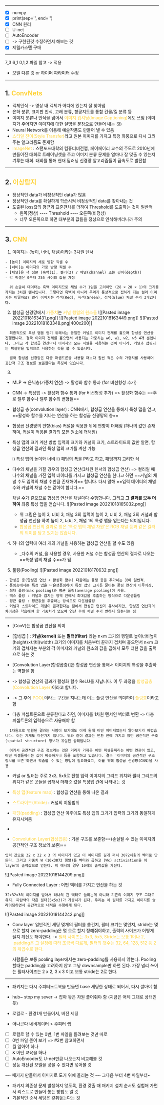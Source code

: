 ***
- [x] numpy
- [x] print(sep='', end='')
- [x] CNN 원리
- [ ] U-net
- [ ] AutoEncoder
- [ ] -> 구현된것 수정하면서  해보는 것
- [x] 제텔카스텐 구매
***
7_3
6_1
0,1,2 파일 참고 -> 적용
- 모델 다른 것 or 하이퍼 파라미터 수정
***
## 1. <span style="color: #ffd33d">ConvNets</span>
- 객체인식 -> 영상 내 객체가 어디에 있는지 잘 찾아냄
- 은하 분류, 표지판 인식, 고래 분류, 항공지도를 통함 건물/길 분류 등
- 이미지 분류나 인식을 넘어서 <span style="color: #ffd33d">이미지 캡셔닝(Image Captioning)</span>에도 쓰임
  (이미지가 주어지면 이미지에 대한 설명을 문장으로 만들어 내는 것)
- Neural Network를 이용해 예술작품도 만들어 낼 수 있음
- <span style="color: #ffd33d">스타일 전이(Style Transfer)</span>라고 원본 이미지를 가지고 특정 화풍으로 다시 그려주는 알고리즘도 존재함
- <span style="color: #ffd33d">ImageNet </span>
	: 스탠포드대학의 컴퓨터비전랩, 페이페이리 교수의 주도로 2010년에 만들어진 대회로 트레이닝셋을 주고 이미지 분류 문제를 얼마나 잘 맞출 수 있는지 겨루는 대회. 대회를 통해 현재 딥러닝 신경망 알고리즘들이 급속도로 발전함
***
## 2. <span style="color: #ffd33d">이상탐지</span>
- 정상적인 data가 비정상적인 data가 많음
- 정상적인 data를 확실하게 학습시켜 비정상적인 data를 찾아내는 것
- 도출된 loss값의 평균과 표준편차를 더하여 Threshold를 도출하는 것이 일반적
	- 왼쪽(정상) ---- Threshold  ---- 오른쪽(비정상)
	- 너무 오른쪽으로 하면 대부분의 값들을 정상으로 인식해버리니까 주의
***
## 3. <span style="color: #ffd33d">CNN</span>
1. 이미지는 (높이, 너비, 채널)이라는 3차원 텐서
```
- [높이] 이미지의 세로 방향 픽셀 수
- [너비]는 이미지의 가로 방향 픽셀 수
- [채널]은 색 성분 (흑백(1), 컬러(3) / 채널(channel) 또는 깊이(depth))
- 각 픽셀은 0부터 255 사이의 값을 가짐
```

```
  위 손글씨 데이터는 흑백 이미지므로 채널 수가 1임을 고려하면 (28 × 28 × 1)의 크기를 가지는 3차원 텐서입니다. 그렇다면 흑백이 아니라 우리가 통상적으로 접하게 되는 컬러 이미지는 어떨까요? 컬러 이미지는 적색(Red), 녹색(Green), 청색(Blue) 채널 수가 3개입니다.
```

2. 합성곱 신경망에서 <span style="color: #ffd33d">가중치</span>는 <span style="color: #ffd33d">커널 행렬의 원소들</span>
 ![[Pasted image 20221018163431.png]]
![[Pasted image 20221018163449.png]]
  ![[Pasted image 20221018163348.png|400x200]]
```
  최종적으로 특성 맵을 얻기 위해서는 동일한 커널로 이미지 전체를 훑으며 합성곱 연산을 진행합니다. 결국 이미지 전체를 훑으면서 사용되는 가중치는 w0, w1, w2, w3 4개 뿐입니다. 그리고 각 합성곱 연산마다 이미지의 모든 픽셀을 사용하는 것이 아니라, 커널과 맵핑되는 픽셀만을 입력으로 사용하는 것을 볼 수 있습니다.

  결국 합성곱 신경망은 다층 퍼셉트론을 사용할 때보다 훨씬 적은 수의 가중치를 사용하며 공간적 구조 정보를 보존한다는 특징이 있습니다.
```

3. 
- MLP -> 은닉층(가중치 연산) -> 활성화 함수 통과 (for 비선형성 추가)
- CNN -> 특성맵 -> 활성화 함수 통과 (for 비선형성 추가)
	=> 활성화 함수는 ==주로 렐루 함수나 렐루 함수의 변형들==
	
- 합성곱 층(convolution layer)
	: CNN에서, 합성곱 연산을 통해서 특성 맵을 얻고, ==활성화 함수를 지나는 연산을 하는 합성곱 신경망의 층==
- 합성곱 신경망의 편향(bias)
	커널을 적용한 뒤에 편향이 더해짐 (하나의 값만 존재하며, 커널이 적용된 결과의 모든 원소에 더해짐)

- 특성 맵의 크기 계산 방법
	입력의 크기와 커널의 크기, 스트라이드의 값만 알면, 합성곱 연산의 결과인 특성 맵의 크기를 계산 가능
	
	i) 특성 맵의 높이와 너비
	ii) 패딩의 폭을 P라고 하고, 패딩까지 고려한 식

- 다수의 채널을 가질 경우의 합성곱 연산(3차원 텐서의 합성곱 연산) => 컬러일 때
	다수의 채널을 가진 입력 데이터를 가지고 합성곱 연산을 한다고 하면 ==커널의 채널 수도 입력의 채널 수만큼 존재해야== 합니다. 	다시 말해 ==입력 데이터의 채널 수와 커널의 채널 수는 같아야 합니다.== 
	
	채널 수가 같으므로 합성곱 연산을 채널마다 수행합니다. 그리고 **그 결과를 모두 더하여** 최종 특성 맵을 얻습니다.
![[Pasted image 20221018165032.png]]
	-  위 그림은 높이 3, 너비 3, 채널 3의 입력이 높이 2, 너비 2, 채널 3의 커널과 합성곱 연산을 하여 높이 2, 너비 2, 채널 1의 특성 맵을 얻는다는 의미입니다.
	- <span style="color: #ffd33d">합성곱 연산의 결과로 얻은 '특성 맵의 채널 차원'은 RGB 채널 등과 같은 컬러의 의미를 담고 있지는 않습니다.</span>

4. 하나의 입력에 여러 개의 커널을 사용하는 합성곱 연산을 할 수도 있음
	- _다수의 커널_을 사용할 경우, 사용한 커널 수는 합성곱 연산의 결과로 나오는 ==특성 맵의 채널 수==가 됨

5. 풀링(Pooling)
![[Pasted image 20221018170632.png]]
```
- 합성곱 층(합성곱 연산 + 활성화 함수) 다음에는 풀링 층을 추가하는 것이 일반적.
- 풀링층에서는 특성 맵을 다운샘플링하여 특성 맵의 크기를 줄이는 풀링 연산이 이루어짐.
- 최대 풀링(max pooling)과 평균 풀링(average pooling)이 사용.
- 맥스 풀링 : 커널과 겹치는 영역 안에서 최대값을 추출하는 방식으로 다운샘플링
- 평균 풀링 : 평균값을 추출하는 방식으로 다운샘플링
- 커널과 스트라이드 개념이 존재한다는 점에서 합성곱 연산과 유사하지만, 합성곱 연산과의 차이점은 학습해야 할 가중치가 없으며 연산 후에 채널 수가 변하지 않는다는 점
```

***
- [ConV]는 합성곱 연산을 의미
- [합성곱 ]
	: **커널(kernel)** 또는 **필터(filter)** 라는 n×m 크기의 행렬로 높이너비높이(height)×너비(width) 크기의 이미지를 처음부터 끝까지 겹치며 훑으면서 n×m 크기의 겹쳐지는 부분의 각 이미지와 커널의 원소의 값을 곱해서 모두 더한 값을 출력으로 하는 것
	
- [Convolution Layer(합성곱층)]은 합성곱 연산을 통해서 이미지의 특성을 추출하는 역할을 함
- -> 합성곱 연산의 결과가 활성화 함수 ReLU를 지납니다. 이 두 과정을 <span style="color: #ffd33d">합성곱층(Convolution Layer)</span>이라고 합니다.
- -> 그 후에 <span style="color: #ffd33d">POOL</span>이라는 구간을 지나는데 이는 풀링 연산을 의미하며 <span style="color: #ffd33d">풀링층</span>이라고 함

- 다층 퍼셉트론으로 분류한다고 하면,
	이미지를 1차원 텐서인 벡터로 변환 -> 다층 퍼셉트론의 입력층으로 사용해야 함

```
  1차원으로 변환된 결과는 사람이 보기에도 이게 원래 어떤 이미지였는지 알아보기가 어렵습니다. 이는 기계도 마찬가지 입니다. 위와 같이 결과는 변환 전에 가지고 있던 공간적인 구조(spatial structure) 정보가 유실된 상태입니다.

  여기서 공간적인 구조 정보라는 것은 거리가 가까운 어떤 픽셀들끼리는 어떤 연관이 있고, 어떤 픽셀들끼리는 값이 비슷하거나 등을 포함하고 있습니다. 결국 '이미지의 공간적인 구조 정보를 보존'하면서 학습할 수 있는 방법이 필요해졌고, 이를 위해 합성곱 신경망(CNN)을 사용
```

- 커널 or 필터는 주로 3x3, 5x5로 진행
	입력 이미지의 그리드 위치와 필터 그리드의 위치가 같은 곳들을 곱해서 더해준 값을 특성맵 칸에 나타내는 것
	
- <span style="color: #ffd33d">특성 맵(feature map)</span> : 합성곱 연산을 통해 나온 결과
- <span style="color: #ffd33d">스트라이드(Stride)</span> : 커널의 이동범위

- <span style="color: #ffd33d">패딩(padding)</span>
	: 합성곱 연산 이후에도 특성 맵의 크기가 입력의 크기와 동일하게 유지시켜줌
- 
- <span style="color: #ffd33d">Convolution Layer(합성곱층)</span>
	: 기본 구조를 보존함==(손실될 수 있는 이미지의 공간적인 구조 정보의 보존)==
```
입력 값으로 32 x 32 x 3 의 이미지가 있고 이 이미지를 길게 펴서 3072차원의 벡터로 만든다. 그리고 가중치 W (10x3072 행렬)를 벡터와 곱하고 (Wx) activiation을 이 layer의 출력값으로 얻는다. 이 예시의 경우 10개의 출력값을 가진다.
```
 ![[Pasted image 20221018144209.png]]

- Fully Connected Layer
	: 어떤 벡터를 가지고 연산을 하는 것
```
32x32x3의 이미지를 받아서 하나의 긴 벡터로 늘리는게 아니라 기존의 이미지 구조 그대로 유지. 파란색의 작은 필터(5x5x3)가 가중치가 된다. 우리는 이 필터를 가지고 이미지를 슬라이딩하면서 공간적으로 내적을 수행하게 된다.
```
![[Pasted image 20221018144242.png]]

- Conv layer 일반적인 세팅
	몇개의 필터를 쓸건지, 필터 크기는 몇인지, stride는 몇으로 할지 zero-padding은 몇 으로 할지 정해줘야하고, 출력의 사이즈가 어떻게 될지 계산도 해야한다.
	-> <span style="color: #ffd33d">필터 사이즈는 3x3, 5x5, Stride는 보통 1이나 2,  padding은 그 설정에 따라 조금씩 다르게, 필터의 갯수는 32, 64, 128, 512 등 2의 제곱수로 한다.</span>

	사람들은 보통 pooling layer에서는 zero-padding를 사용하지 않는다. Pooling 할때는 padding을 고려하지 않고 그냥 downsample만 하면 된다. 가장 널리 쓰이는 필터사이즈는 2 x 2, 3 x 3 이고 보통 stride는 2로 한다.

***
- 패키지는 다시 주피터노트북을 만들면 base 세팅한 상태로 되어서, 다시 깔아야 함
- hub~ stop my sever ->  잡아 놓은 자원 풀어줘야 함 (지금은 어제 그대로 상태인 듯)

- 로컬로 - 환경1개 만들어서, 버전 세팅
- 아나콘다 네비게이터 > 주피터 랩

- [ ] 로컬로 할 수 있는 0번, 1번 파일을 돌려보는 것만 따로
- [ ] 0번 파일 뜯어 보기 => #2번 참고하면서 
- [ ] 뭘 알아야 하나
- [ ] & 어떤 교육을 하나
- [ ] AutoEncoder도 U-net만큼 나오는지 비교해볼 것
- [ ] 성능 개선된 모델을 넣을 수 있다면 넣어볼 것

~~ 패키지 만들어서 이미지로 도커 위에 올리는 것
~~ 그다음 부터 4번 파일부터~

- 패키지 의존성 문제 발생하지 않도록, 환경 갖출 때 패키지 설치 순서도 실험해 가면서 리스트로 만들어 놓는 방법도 알 것
- 기본적인 순서 세팅은 갖춰놓는다는 것
